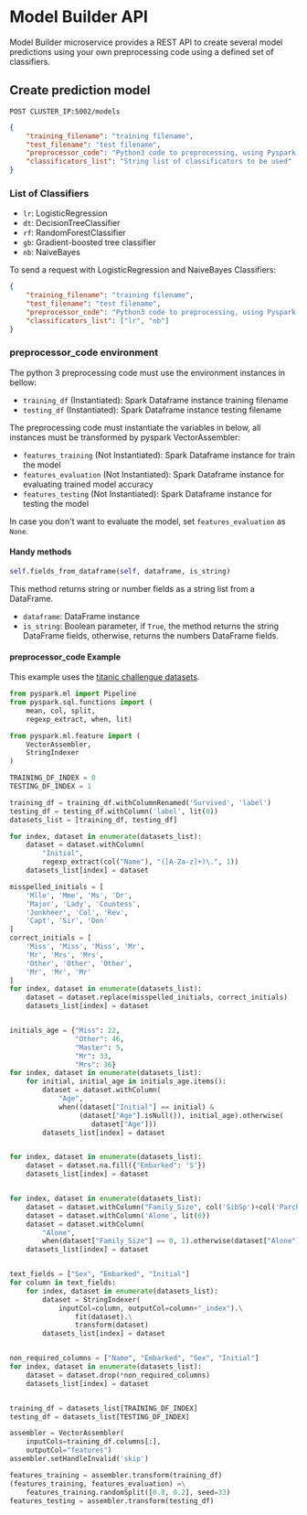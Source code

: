 # Model Builder API

Model Builder microservice provides a REST API to create several model predictions using your own preprocessing code using a defined set of classifiers.

## Create prediction model

`POST CLUSTER_IP:5002/models`

```json
{
    "training_filename": "training filename",
    "test_filename": "test filename",
    "preprocessor_code": "Python3 code to preprocessing, using Pyspark library",
    "classificators_list": "String list of classificators to be used"
}
```

### List of Classifiers

* `lr`: LogisticRegression
* `dt`: DecisionTreeClassifier
* `rf`: RandomForestClassifier
* `gb`: Gradient-boosted tree classifier
* `nb`: NaiveBayes

To send a request with LogisticRegression and NaiveBayes Classifiers:

```json
{
    "training_filename": "training filename",
    "test_filename": "test filename",
    "preprocessor_code": "Python3 code to preprocessing, using Pyspark library",
    "classificators_list": ["lr", "nb"]
}
```

### preprocessor_code environment

The python 3 preprocessing code must use the environment instances in bellow:

* `training_df` (Instantiated): Spark Dataframe instance training filename
* `testing_df`  (Instantiated): Spark Dataframe instance testing filename

The preprocessing code must instantiate the variables in below, all instances must be transformed by pyspark VectorAssembler:

* `features_training` (Not Instantiated): Spark Dataframe instance for train the model
* `features_evaluation` (Not Instantiated): Spark Dataframe instance for evaluating trained model accuracy
* `features_testing` (Not Instantiated): Spark Dataframe instance for testing the model

In case you don't want to evaluate the model, set `features_evaluation` as `None`.

#### Handy methods

```python
self.fields_from_dataframe(self, dataframe, is_string)
```
This method returns string or number fields as a string list from a DataFrame.

* `dataframe`: DataFrame instance
* `is_string`: Boolean parameter, if `True`, the method returns the string DataFrame fields, otherwise, returns the numbers DataFrame fields.

#### preprocessor_code Example

This example uses the [titanic challengue datasets](https://www.kaggle.com/c/titanic/overview).

```python
from pyspark.ml import Pipeline
from pyspark.sql.functions import (
    mean, col, split,
    regexp_extract, when, lit)

from pyspark.ml.feature import (
    VectorAssembler,
    StringIndexer
)

TRAINING_DF_INDEX = 0
TESTING_DF_INDEX = 1

training_df = training_df.withColumnRenamed('Survived', 'label')
testing_df = testing_df.withColumn('label', lit(0))
datasets_list = [training_df, testing_df]

for index, dataset in enumerate(datasets_list):
    dataset = dataset.withColumn(
        "Initial",
        regexp_extract(col("Name"), "([A-Za-z]+)\.", 1))
    datasets_list[index] = dataset

misspelled_initials = [
    'Mlle', 'Mme', 'Ms', 'Dr',
    'Major', 'Lady', 'Countess',
    'Jonkheer', 'Col', 'Rev',
    'Capt', 'Sir', 'Don'
]
correct_initials = [
    'Miss', 'Miss', 'Miss', 'Mr',
    'Mr', 'Mrs', 'Mrs',
    'Other', 'Other', 'Other',
    'Mr', 'Mr', 'Mr'
]
for index, dataset in enumerate(datasets_list):
    dataset = dataset.replace(misspelled_initials, correct_initials)
    datasets_list[index] = dataset


initials_age = {"Miss": 22,
                "Other": 46,
                "Master": 5,
                "Mr": 33,
                "Mrs": 36}
for index, dataset in enumerate(datasets_list):
    for initial, initial_age in initials_age.items():
        dataset = dataset.withColumn(
            "Age",
            when((dataset["Initial"] == initial) &
                 (dataset["Age"].isNull()), initial_age).otherwise(
                    dataset["Age"]))
        datasets_list[index] = dataset


for index, dataset in enumerate(datasets_list):
    dataset = dataset.na.fill({"Embarked": 'S'})
    datasets_list[index] = dataset


for index, dataset in enumerate(datasets_list):
    dataset = dataset.withColumn("Family_Size", col('SibSp')+col('Parch'))
    dataset = dataset.withColumn('Alone', lit(0))
    dataset = dataset.withColumn(
        "Alone",
        when(dataset["Family_Size"] == 0, 1).otherwise(dataset["Alone"]))
    datasets_list[index] = dataset


text_fields = ["Sex", "Embarked", "Initial"]
for column in text_fields:
    for index, dataset in enumerate(datasets_list):
        dataset = StringIndexer(
            inputCol=column, outputCol=column+"_index").\
                fit(dataset).\
                transform(dataset)
        datasets_list[index] = dataset


non_required_columns = ["Name", "Embarked", "Sex", "Initial"]
for index, dataset in enumerate(datasets_list):
    dataset = dataset.drop(*non_required_columns)
    datasets_list[index] = dataset


training_df = datasets_list[TRAINING_DF_INDEX]
testing_df = datasets_list[TESTING_DF_INDEX]

assembler = VectorAssembler(
    inputCols=training_df.columns[:],
    outputCol="features")
assembler.setHandleInvalid('skip')

features_training = assembler.transform(training_df)
(features_training, features_evaluation) =\
    features_training.randomSplit([0.8, 0.2], seed=33)
features_testing = assembler.transform(testing_df)
```
